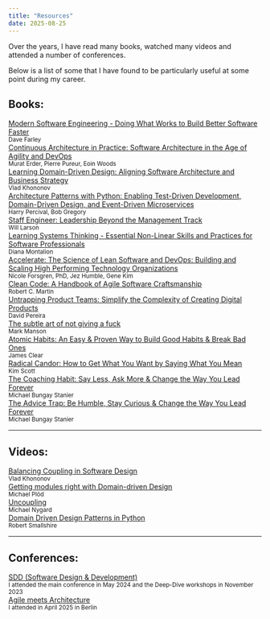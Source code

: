 ```yaml
---
title: "Resources"
date: 2025-08-25
---
```


Over the years, I have read many books, watched many videos and attended a number of conferences.

Below is a list of some that I have found to be particularly useful at some point during my career.


## Books:

<div class="card-row">

  <div class="card">
    <a href="https://www.oreilly.com/library/view/modern-software-engineering/9780137314942/" target="_blank" rel="noopener noreferrer">
        Modern Software Engineering - Doing What Works to Build Better Software Faster
    </a>
    <br>
    <small>
        Dave Farley
    </small>
  </div>

  <div class="card">
    <a href="https://continuousarchitecture.com/the-book/" target="_blank" rel="noopener noreferrer">
        Continuous Architecture in Practice: Software Architecture in the Age of Agility and DevOps
    </a>
    <br>
    <small>
        Murat Erder, Pierre Pureur, Eoin Woods
    </small>
  </div>

  <div class="card">
    <a href="https://www.oreilly.com/library/view/learning-domain-driven-design/9781098100124/" target="_blank" rel="noopener noreferrer">
        Learning Domain-Driven Design: Aligning Software Architecture and Business Strategy
    </a>
    <br>
    <small>
        Vlad Khononov
    </small>
  </div>

  <div class="card">
    <a href="https://www.cosmicpython.com/" target="_blank" rel="noopener noreferrer">
        Architecture Patterns with Python: Enabling Test-Driven Development, Domain-Driven Design, and Event-Driven Microservices
    </a>
    <br>
    <small>
        Harry Percival, Bob Gregory
    </small>
  </div>

  <div class="card">
    <a href="https://staffeng.com/book" target="_blank" rel="noopener noreferrer">
        Staff Engineer: Leadership Beyond the Management Track
    </a>
    <br>
    <small>
        Will Larson
    </small>
  </div>

  <div class="card">
    <a href="https://learningsystemsthinking.com/" target="_blank" rel="noopener noreferrer">
        Learning Systems Thinking - Essential Non-Linear Skills and Practices for Software Professionals
    </a>
    <br>
    <small>
        Diana Montalion
    </small>
  </div>

  <div class="card">
    <a href="https://www.oreilly.com/library/view/accelerate/9781457191435/" target="_blank" rel="noopener noreferrer">
        Accelerate: The Science of Lean Software and DevOps: Building and Scaling High Performing Technology Organizations
    </a>
    <br>
    <small>
        Nicole Forsgren, PhD, Jez Humble, Gene Kim
    </small>
  </div>

  <div class="card">
    <a href="https://www.oreilly.com/library/view/clean-code-a/9780136083238/" target="_blank" rel="noopener noreferrer">
        Clean Code: A Handbook of Agile Software Craftsmanship
    </a>
    <br>
    <small>
        Robert C. Martin
    </small>
  </div>

  <div class="card">
    <a href="https://www.d-pereira.com/untrapping-product-teams" target="_blank" rel="noopener noreferrer">
        Untrapping Product Teams: Simplify the Complexity of Creating Digital Products
    </a>
    <br>
    <small>
        David Pereira
    </small>
  </div>

  <div class="card">
    <a href="https://markmanson.net/not-giving-a-fuck" target="_blank" rel="noopener noreferrer">
        The subtle art of not giving a fuck
    </a>
    <br>
    <small>
        Mark Manson
    </small>
  </div>

  <div class="card">
    <a href="https://jamesclear.com/atomic-habits" target="_blank" rel="noopener noreferrer">
        Atomic Habits: An Easy & Proven Way to Build Good Habits & Break Bad Ones
    </a>
    <br>
    <small>
        James Clear
    </small>
  </div>

  <div class="card">
    <a href="https://www.radicalcandor.com/the-book/" target="_blank" rel="noopener noreferrer">
        Radical Candor: How to Get What You Want by Saying What You Mean
    </a>
    <br>
    <small>
        Kim Scott
    </small>
  </div>

  <div class="card">
    <a href="https://www.mbs.works/coaching-habit-book/" target="_blank" rel="noopener noreferrer">
        The Coaching Habit: Say Less, Ask More & Change the Way You Lead Forever
    </a>
    <br>
    <small>
        Michael Bungay Stanier
    </small>
  </div>

  <div class="card">
    <a href="https://www.mbs.works/advice-trap-book/" target="_blank" rel="noopener noreferrer">
        The Advice Trap: Be Humble, Stay Curious & Change the Way You Lead Forever
    </a>
    <br>
    <small>
        Michael Bungay Stanier
    </small>
  </div>

</div>

---
## Videos:

<div class="card-row">

  <div class="card">
    <a href="https://www.youtube.com/watch?v=nNFgOtN9Gts" target="_blank" rel="noopener noreferrer">
        Balancing Coupling in Software Design
    </a>
    <br>
    <small>
        Vlad Khononov
    </small>
  </div>

  <div class="card">
    <a href="https://www.youtube.com/watch?v=Q_0XW46IlHY" target="_blank" rel="noopener noreferrer">
        Getting modules right with Domain-driven Design
    </a>
    <br>
    <small>
        Michael Plöd
    </small>
  </div>

  <div class="card">
    <a href="https://www.youtube.com/live/esm-1QXtA2Q" target="_blank" rel="noopener noreferrer">
        Uncoupling
    </a>
    <br>
    <small>
        Michael Nygard
    </small>
  </div>

  <div class="card">
    <a href="https://www.youtube.com/watch?v=Ru2T4fu3bGQ" target="_blank" rel="noopener noreferrer">
        Domain Driven Design Patterns in Python
    </a>
    <br>
    <small>
        Robert Smallshire
    </small>
  </div>

</div>

---
## Conferences:

<div class="card-row">

  <div class="card">
    <a href="https://sddconf.com/" target="_blank" rel="noopener noreferrer">
        SDD (Software Design & Development)
    </a>
    <br>
    <small>
        I attended the main conference in May 2024 and the Deep-Dive workshops in November 2023
    </small>
  </div>

  <div class="card">
    <a href="https://www.agile-meets-architecture.com/2026/home" target="_blank" rel="noopener noreferrer">
        Agile meets Architecture
    </a>
    <br>
    <small>
        I attended in April 2025 in Berlin
    </small>
  </div>

</div>